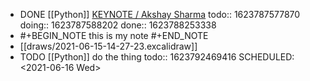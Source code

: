 - DONE [[Python]] [KEYNOTE / Akshay Sharma](https://youtu.be/Jmly1Jfbhak?list=PL2Uw4_HvXqvYk1Y5P8kryoyd83L_0Uk5K)
  todo:: 1623787577870
  doing:: 1623787588202
  done:: 1623788253338
-
  #+BEGIN_NOTE
  this is my note
  #+END_NOTE
- [[draws/2021-06-15-14-27-23.excalidraw]]
- TODO [[Python]] do the thing 
  todo:: 1623792469416
  SCHEDULED: <2021-06-16 Wed>